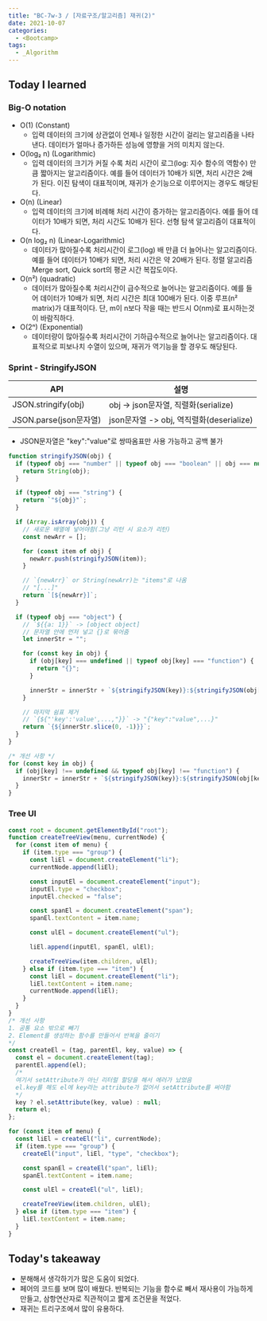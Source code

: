 ```yaml
---
title: "BC-7w-3 / [자료구조/알고리즘] 재귀(2)"
date: 2021-10-07
categories:
  - <Bootcamp>
tags:
  - _Algorithm
---
```


## Today I learned

<!-- ## Algorithm Test 02 효율적인 피보나치 ☆☆

 ```js
function func(n) {
  // 배열로 피보나치를 선언(초기값)
  const listOfFib = [0, 1];

  const pushFibonacci = (n) => {
    // n 인덱스가 있으면 그데로 반환
    if (listOfFib[n] !== undefined) {
      return listOfFib[n];
      // n 인덱스가 없으면 n-2 인덱스와 n-1 인덱스를 더해서 생성 할당
      // 이 과정에서 재귀적으로 배열을 채워나감
    } else {
      listOfFib[n] = pushFibonacci(n - 2) + pushFibonacci(n - 1);
      // 배열을 채운 뒤 반환
      return listOfFib[n];
    }
  };

  return pushFibonacci(n);
}
``` -->

### Big-O notation

- O(1) (Constant)
  - 입력 데이터의 크기에 상관없이 언제나 일정한 시간이 걸리는 알고리즘을 나타낸다. 데이터가 얼마나 증가하든 성능에 영향을 거의 미치지 않는다.
- O(log₂ n) (Logarithmic)
  - 입력 데이터의 크기가 커질 수록 처리 시간이 로그(log: 지수 함수의 역함수) 만큼 짧아지는 알고리즘이다. 예를 들어 데이터가 10배가 되면, 처리 시간은 2배가 된다. 이진 탐색이 대표적이며, 재귀가 순기능으로 이루어지는 경우도 해당된다.
- O(n) (Linear)
  - 입력 데이터의 크기에 비례해 처리 시간이 증가하는 알고리즘이다. 예를 들어 데이터가 10배가 되면, 처리 시간도 10배가 된다. 선형 탐색 알고리즘이 대표적이다.
- O(n log₂ n) (Linear-Logarithmic)
  - 데이터가 많아질수록 처리시간이 로그(log) 배 만큼 더 늘어나는 알고리즘이다. 예를 들어 데이터가 10배가 되면, 처리 시간은 약 20배가 된다. 정렬 알고리즘 Merge sort, Quick sort의 평균 시간 복잡도이다.
- O(n²) (quadratic)
  - 데이터가 많아질수록 처리시간이 급수적으로 늘어나는 알고리즘이다. 예를 들어 데이터가 10배가 되면, 처리 시간은 최대 100배가 된다. 이중 루프(n² matrix)가 대표적이다. 단, m이 n보다 작을 때는 반드시 O(nm)로 표시하는것이 바람직하다.
- O(2ⁿ) (Exponential)
  - 데이터량이 많아질수록 처리시간이 기하급수적으로 늘어나는 알고리즘이다. 대표적으로 피보나치 수열이 있으며, 재귀가 역기능을 할 경우도 해당된다.

### Sprint - StringifyJSON

| API                    | 설명                                     |
| ---------------------- | ---------------------------------------- |
| JSON.stringify(obj)    | obj -> json문자열, 직렬화(serialize)     |
| JSON.parse(json문자열) | json문자열 -> obj, 역직렬화(deserialize) |

- JSON문자열은 \"key\":\"value"로 쌍따옴표만 사용 가능하고 공백 불가

```js
function stringifyJSON(obj) {
  if (typeof obj === "number" || typeof obj === "boolean" || obj === null) {
    return String(obj);
  }

  if (typeof obj === "string") {
    return `"${obj}"`;
  }

  if (Array.isArray(obj)) {
    // 새로운 배열에 넣어야함(그냥 리턴 시 요소가 리턴)
    const newArr = [];

    for (const item of obj) {
      newArr.push(stringifyJSON(item));
    }

    // `{newArr}` or String(newArr)는 "items"로 나옴
    // "[...]"
    return `[${newArr}]`;
  }

  if (typeof obj === "object") {
    // `${{a: 1}}` -> [object object]
    // 문자열 안에 먼저 넣고 {}로 묶어줌
    let innerStr = "";

    for (const key in obj) {
      if (obj[key] === undefined || typeof obj[key] === "function") {
        return "{}";
      }

      innerStr = innerStr + `${stringifyJSON(key)}:${stringifyJSON(obj[key])},`;
    }

    // 마지막 쉼표 제거
    // `{${"'key':'value',...,"}}` -> "{"key":"value",...}"
    return `{${innerStr.slice(0, -1)}}`;
  }
}

/* 개선 사항 */
for (const key in obj) {
  if (obj[key] !== undefined && typeof obj[key] !== "function") {
    innerStr = innerStr + `${stringifyJSON(key)}:${stringifyJSON(obj[key])},`;
  }
}
```

### Tree UI

```js
const root = document.getElementById("root");
function createTreeView(menu, currentNode) {
  for (const item of menu) {
    if (item.type === "group") {
      const liEl = document.createElement("li");
      currentNode.append(liEl);

      const inputEl = document.createElement("input");
      inputEl.type = "checkbox";
      inputEl.checked = "false";

      const spanEl = document.createElement("span");
      spanEl.textContent = item.name;

      const ulEl = document.createElement("ul");

      liEl.append(inputEl, spanEl, ulEl);

      createTreeView(item.children, ulEl);
    } else if (item.type === "item") {
      const liEl = document.createElement("li");
      liEl.textContent = item.name;
      currentNode.append(liEl);
    }
  }
}
/* 개선 사항
1. 공통 요소 밖으로 빼기
2. Element를 생성하는 함수를 만들어서 반복을 줄이기
*/
const createEl = (tag, parentEl, key, value) => {
  const el = document.createElement(tag);
  parentEl.append(el);
  /* 
  여기서 setAttribute가 아닌 리터럴 할당을 해서 에러가 났었음
  el.key를 해도 el에 key라는 attribute가 없어서 setAttribute를 써야함
  */
  key ? el.setAttribute(key, value) : null;
  return el;
};

for (const item of menu) {
  const liEl = createEl("li", currentNode);
  if (item.type === "group") {
    createEl("input", liEl, "type", "checkbox");

    const spanEl = createEl("span", liEl);
    spanEl.textContent = item.name;

    const ulEl = createEl("ul", liEl);

    createTreeView(item.children, ulEl);
  } else if (item.type === "item") {
    liEl.textContent = item.name;
  }
}
```

## Today's takeaway

- 분해해서 생각하기가 많은 도움이 되었다.
- 페어의 코드를 보며 많이 배웠다. 반복되는 기능을 함수로 빼서 재사용이 가능하게 만들고, 삼항연산자로 직관적이고 짧게 조건문을 적었다.
- 재귀는 트리구조에서 많이 유용하다.

